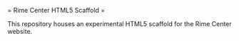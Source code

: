 = Rime Center HTML5 Scaffold =

This repository houses an experimental HTML5 scaffold for the Rime Center website.

